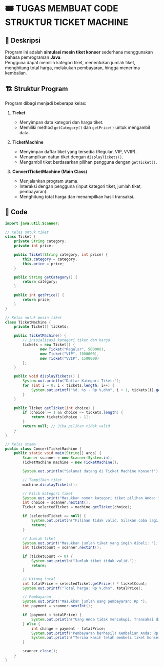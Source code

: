 # 🎟️ TUGAS MEMBUAT CODE STRUKTUR TICKET MACHINE

## 📖 Deskripsi
Program ini adalah **simulasi mesin tiket konser** sederhana menggunakan bahasa pemrograman **Java**.  
Pengguna dapat memilih kategori tiket, menentukan jumlah tiket, menghitung total harga, melakukan pembayaran, hingga menerima kembalian.

## 🏗️ Struktur Program
Program dibagi menjadi beberapa kelas:
1. **Ticket**  
   - Menyimpan data kategori dan harga tiket.  
   - Memiliki method `getCategory()` dan `getPrice()` untuk mengambil data.  

2. **TicketMachine**  
   - Menyimpan daftar tiket yang tersedia (Regular, VIP, VVIP).  
   - Menampilkan daftar tiket dengan `displayTickets()`.  
   - Mengambil tiket berdasarkan pilihan pengguna dengan `getTicket()`.  

3. **ConcertTicketMachine (Main Class)**  
   - Menjalankan program utama.  
   - Interaksi dengan pengguna (input kategori tiket, jumlah tiket, pembayaran).  
   - Menghitung total harga dan menampilkan hasil transaksi.  

## 📜 Code
```java
import java.util.Scanner;

// Kelas untuk tiket
class Ticket {
    private String category;
    private int price;

    public Ticket(String category, int price) {
        this.category = category;
        this.price = price;
    }

    public String getCategory() {
        return category;
    }

    public int getPrice() {
        return price;
    }
}

// Kelas untuk mesin tiket
class TicketMachine {
    private Ticket[] tickets;

    public TicketMachine() {
        // Inisialisasi kategori tiket dan harga
        tickets = new Ticket[] {
                new Ticket("Regular", 500000),
                new Ticket("VIP", 1000000),
                new Ticket("VVIP", 1500000)
        };
    }

    public void displayTickets() {
        System.out.println("Daftar Kategori Tiket:");
        for (int i = 0; i < tickets.length; i++) {
            System.out.printf("%d. %s - Rp %,d%n", i + 1, tickets[i].getCategory(), tickets[i].getPrice());
        }
    }

    public Ticket getTicket(int choice) {
        if (choice >= 1 && choice <= tickets.length) {
            return tickets[choice - 1];
        }
        return null; // Jika pilihan tidak valid
    }
}

// Kelas utama
public class ConcertTicketMachine {
    public static void main(String[] args) {
        Scanner scanner = new Scanner(System.in);
        TicketMachine machine = new TicketMachine();

        System.out.println("Selamat datang di Ticket Machine Konser!");

        // Tampilkan tiket
        machine.displayTickets();

        // Pilih kategori tiket
        System.out.print("Masukkan nomor kategori tiket pilihan Anda: ");
        int choice = scanner.nextInt();
        Ticket selectedTicket = machine.getTicket(choice);

        if (selectedTicket == null) {
            System.out.println("Pilihan tidak valid. Silakan coba lagi.");
            return;
        }

        // Jumlah tiket
        System.out.print("Masukkan jumlah tiket yang ingin dibeli: ");
        int ticketCount = scanner.nextInt();

        if (ticketCount <= 0) {
            System.out.println("Jumlah tiket tidak valid.");
            return;
        }

        // Hitung total
        int totalPrice = selectedTicket.getPrice() * ticketCount;
        System.out.printf("Total harga: Rp %,d%n", totalPrice);

        // Pembayaran
        System.out.print("Masukkan jumlah uang pembayaran: Rp ");
        int payment = scanner.nextInt();

        if (payment < totalPrice) {
            System.out.println("Uang Anda tidak mencukupi. Transaksi dibatalkan.");
        } else {
            int change = payment - totalPrice;
            System.out.printf("Pembayaran berhasil! Kembalian Anda: Rp %,d%n", change);
            System.out.println("Terima kasih telah membeli tiket konser!");
        }

        scanner.close();
    }
}
